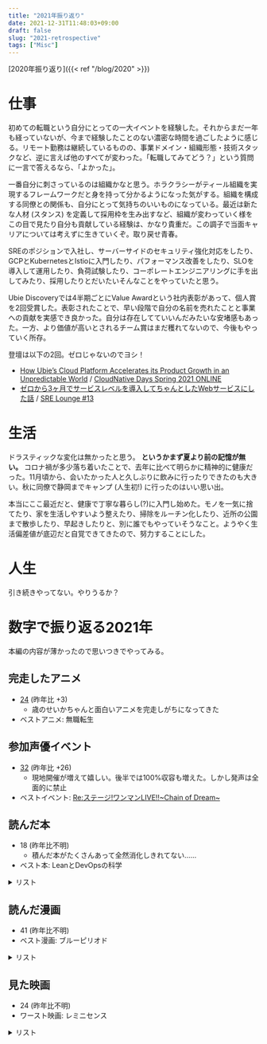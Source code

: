 ```yaml
---
title: "2021年振り返り"
date: 2021-12-31T11:48:03+09:00
draft: false
slug: "2021-retrospective"
tags: ["Misc"]
---
```


[2020年振り返り]({{< ref "/blog/2020" >}})

# 仕事

初めての転職という自分にとっての一大イベントを経験した。それからまだ一年も経っていないが、今まで経験したことのない濃密な時間を過ごしたように感じる。リモート勤務は継続しているものの、事業ドメイン・組織形態・技術スタックなど、逆に言えば他のすべてが変わった。「転職してみてどう？」という質問に一言で答えるなら、「よかった」。

<!--more-->

一番自分に刺さっているのは組織かなと思う。ホラクラシーがティール組織を実現するフレームワークだと身を持って分かるようになった気がする。組織を構成する同僚との関係も、自分にとって気持ちのいいものになっている。最近は新たな人材 (スタンス) を定義して採用枠を生み出すなど、組織が変わっていく様をこの目で見たり自分も貢献している経験は、かなり貴重だ。この調子で当面キャリアについては考えずに生きていくぞ。取り戻せ青春。

SREのポジションで入社し、サーバーサイドのセキュリティ強化対応をしたり、GCPとKubernetesとIstioに入門したり、パフォーマンス改善をしたり、SLOを導入して運用したり、負荷試験したり、コーポレートエンジニアリングに手を出してみたり、採用したりとだいたいそんなことをやっていたと思う。

Ubie Discoveryでは4半期ごとにValue Awardという社内表彰があって、個人賞を2回受賞した。表彰されたことで、早い段階で自分の名前を売れたことと事業への貢献を実感でき良かった。自分は存在してていいんだみたいな安堵感もあった。一方、より価値が高いとされるチーム賞はまだ穫れてないので、今後もやっていく所存。

登壇は以下の2回。ゼロじゃないのでヨシ！

- [How Ubie’s Cloud Platform Accelerates its Product Growth in an Unpredictable World](https://event.cloudnativedays.jp/cndo2021/talks/741) / [CloudNative Days Spring 2021 ONLINE](https://event.cloudnativedays.jp/cndo2021)
- [ゼロから3ヶ月でサービスレベルを導入してちゃんとしたWebサービスにした話](https://speakerdeck.com/itkq/sre-lounge-number-13-service-level-at-ubie) / [SRE Lounge #13](https://sre-lounge.connpass.com/event/227250/)

# 生活

ドラスティックな変化は無かったと思う。 **というかまず夏より前の記憶が無い。** コロナ禍が多少落ち着いたことで、去年に比べて明らかに精神的に健康だった。11月頃から、会いたかった人と久しぶりに飲みに行ったりできたのも大きい。秋に同僚で静岡までキャンプ (人生初!) に行ったのはいい思い出。

本当にここ最近だと、健康で丁寧な暮らし(?)に入門し始めた。モノを一気に捨てたり、家を生活しやすいよう整えたり、掃除をルーチン化したり、近所の公園まで散歩したり、早起きしたりと、別に誰でもやっていそうなこと。ようやく生活偏差値が底辺だと自覚できてきたので、努力することにした。

# 人生

引き続きやってない。やりうるか？

# 数字で振り返る2021年

本編の内容が薄かったので思いつきでやってみる。

## 完走したアニメ

- [24](https://annict.com/@itkq/watched) (昨年比 +3)
  - 歳のせいかちゃんと面白いアニメを完走しがちになってきた
- ベストアニメ: 無職転生

## 参加声優イベント

- [32](https://www.eventernote.com/users/itkq/events/?year=2021) (昨年比 +26)
  - 現地開催が増えて嬉しい。後半では100%収容も増えた。しかし発声は全面的に禁止
- ベストイベント: [Re:ステージ!ワンマンLIVE!!~Chain of Dream~]([https://itkq.hatenablog.com/entry/2021/04/19/002755](https://itkq.hatenablog.com/entry/2021/04/19/002755))

## 読んだ本

- 18 (昨年比不明)
  - 積んだ本がたくさんあって全然消化しきれてない……
- ベスト本: LeanとDevOpsの科学

<details><summary>リスト</summary><div>
<ul>
<li>ぼくはイエローでホワイトで、ちょっとブルー</li>
<li>イラストでわかるDockerとKubernetes Software Design plus</li>
<li>How Google Works (日本経済新聞出版)</li>
<li>Measure What Matters（メジャー・ホワット・マターズ） 伝説のベンチャー投資家がGoogleに教えた成功手法 OKR (日本経済新聞出版)</li>
<li>LeanとDevOpsの科学［Accelerate］ テクノロジーの戦略的活用が組織変革を加速する impress top gearシリーズ</li>
<li>計算する生命</li>
<li>Web配信の技術―HTTPキャッシュ・リバースプロキシ・CDNを活用する</li>
<li>人の健康は腸内細菌で決まる　-善玉菌と悪玉菌を科学する― 知りたい!サイエンス</li>
<li>NO RULES(ノー・ルールズ) 世界一「自由」な会社、NETFLIX (日本経済新聞出版)</li>
<li>ライト、ついてますか　問題発見の人間学</li>
<li>［改訂新版］プログラマのための文字コード技術入門 WEB+DB PRESS plus</li>
<li>OSSライセンスを正しく理解するための本</li>
<li>シャインポスト　ねえ知ってた？　私を絶対アイドルにするための、ごく普通で当たり前な、とびっきりの魔法 (電撃文庫)</li>
<li>負けヒロインが多すぎる！ (ガガガ文庫)</li>
<li>負けヒロインが多すぎる！２ (ガガガ文庫)</li>
<li>チームトポロジー　価値あるソフトウェアをすばやく届ける適応型組織設計</li>
<li>ホラクラシーの光と影 DIAMOND ハーバード・ビジネス・レビュー論文</li>
<li>ティール組織 ― マネジメントの常識を覆す次世代型組織の出現</li>
</ul>
</div></details>

## 読んだ漫画

- 41 (昨年比不明)
- ベスト漫画: ブルーピリオド

<details><summary>リスト</summary><div>
<ul>
<li>推しが武道館いってくれたら死ぬ(7)【電子限定特典ペーパー付き】 (RYU COMICS)</li>
<li>推しが武道館いってくれたら死ぬ(8)【電子限定特典ペーパー付き】 (RYU COMICS)</li>
<li>往生際の意味を知れ！（１） (ビッグコミックス)</li>
<li>往生際の意味を知れ！（２） (ビッグコミックス)</li>
<li>往生際の意味を知れ！（３） (ビッグコミックス)</li>
<li>往生際の意味を知れ！（４） (ビッグコミックス)</li>
<li>比羅坂日菜子がエロかわいいことを俺だけが知っている。（１） (電撃コミックスNEXT)</li>
<li>比羅坂日菜子がエロかわいいことを俺だけが知っている。（２） (電撃コミックスNEXT)</li>
<li>比羅坂日菜子がエロかわいいことを俺だけが知っている。（３） (電撃コミックスNEXT)</li>
<li>比羅坂日菜子がエロかわいいことを俺だけが知っている。（４） (電撃コミックスNEXT)</li>
<li>葬送のフリーレン（１） (少年サンデーコミックス)</li>
<li>葬送のフリーレン（３） (少年サンデーコミックス)</li>
<li>葬送のフリーレン（２） (少年サンデーコミックス)</li>
<li>葬送のフリーレン（４） (少年サンデーコミックス)</li>
<li>葬送のフリーレン（５） (少年サンデーコミックス)</li>
<li>葬送のフリーレン（６） (少年サンデーコミックス)</li>
<li>ひげを剃る。そして女子高生を拾う。　（１） (角川コミックス・エース)</li>
<li>ひげを剃る。そして女子高生を拾う。　（２） (角川コミックス・エース)</li>
<li>ひげを剃る。そして女子高生を拾う。　（３） (角川コミックス・エース)</li>
<li>ひげを剃る。そして女子高生を拾う。　（４） (角川コミックス・エース)</li>
<li>ひげを剃る。そして女子高生を拾う。　（５） (角川コミックス・エース)</li>
<li>ひげを剃る。そして女子高生を拾う。　（６） (角川コミックス・エース)</li>
<li>少年のアビス 1 (ヤングジャンプコミックスDIGITAL)</li>
<li>少年のアビス 2 (ヤングジャンプコミックスDIGITAL)</li>
<li>少年のアビス 3 (ヤングジャンプコミックスDIGITAL)</li>
<li>少年のアビス 5 (ヤングジャンプコミックスDIGITAL)</li>
<li>少年のアビス 4 (ヤングジャンプコミックスDIGITAL)</li>
<li>少年のアビス 6 (ヤングジャンプコミックスDIGITAL)</li>
<li>少年のアビス 7 (ヤングジャンプコミックスDIGITAL)</li>
<li>ブルーピリオド（１） (アフタヌーンコミックス)</li>
<li>ブルーピリオド（２） (アフタヌーンコミックス)</li>
<li>ブルーピリオド（３） (アフタヌーンコミックス)</li>
<li>ブルーピリオド（４） (アフタヌーンコミックス)</li>
<li>ブルーピリオド（５） (アフタヌーンコミックス)</li>
<li>ブルーピリオド（６） (アフタヌーンコミックス)</li>
<li>ブルーピリオド（７） (アフタヌーンコミックス)</li>
<li>ブルーピリオド（８） (アフタヌーンコミックス)</li>
<li>ブルーピリオド（９） (アフタヌーンコミックス)</li>
<li>ブルーピリオド（１０） (アフタヌーンコミックス)</li>
<li>ブルーピリオド（１１） (アフタヌーンコミックス)</li>
<li>がんばれ同期ちゃん 1【特典イラスト付き】 がんばれ同期ちゃん【特典イラスト付き】 (MeDu COMICS)</li>
</ul>
</div></details>

## 見た映画

- 24 (昨年比不明)
- ワースト映画: レミニセンス

<details><summary>リスト</summary><div>
<ul>
<li>劇場版　呪術廻戦０</li>
<li>マトリックス レザレクションズ</li>
<li>マトリックス レボリューションズ</li>
<li>マトリックス リローデッド</li>
<li>マトリックス</li>
<li>ボヘミアン・ラプソディ</li>
<li>マイ・インターン</li>
<li>プリンセス・プリンシパル　Crown Handler　第2章</li>
<li>レミニセンス</li>
<li>TIME/タイム</li>
<li>トータル・リコール</li>
<li>インセプション</li>
<li>TENET テネット</li>
<li>劇場版　少女☆歌劇　レヴュースタァライト</li>
<li>スパイダーマン: ファー・フロム・ホーム</li>
<li>Tokyo 7th シスターズ -僕らは青空になる-</li>
<li>シン・エヴァンゲリオン劇場版</li>
<li>Tokyo 7th シスターズ -僕らは青空になる-</li>
<li>プリンセス・プリンシパル　Crown Handler　第1章</li>
<li>ダークナイト ライジング</li>
<li>バットマン フォーエヴァー</li>
<li>バットマン ビギンズ</li>
<li>ダークナイト</li>
<li>パラサイト 半地下の家族</li>
</ul>
</div></details>
